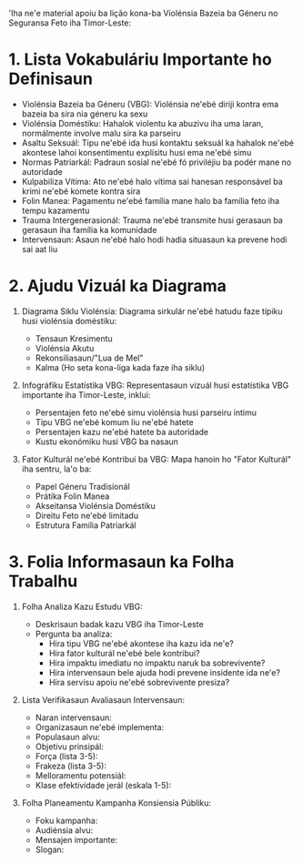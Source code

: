 'Iha ne'e material apoiu ba lição kona-ba Violénsia Bazeia ba Géneru no Seguransa Feto iha Timor-Leste:

# 1. Lista Vokabuláriu Importante ho Definisaun

- Violénsia Bazeia ba Géneru (VBG): Violénsia ne'ebé diriji kontra ema bazeia ba sira nia géneru ka sexu
- Violénsia Doméstiku: Hahalok violentu ka abuzivu iha uma laran, normálmente involve malu sira ka parseiru
- Asaltu Seksuál: Tipu ne'ebé ida husi kontaktu seksuál ka hahalok ne'ebé akontese lahoi konsentimentu explísitu husi ema ne'ebé simu
- Normas Patriarkál: Padraun sosial ne'ebé fó priviléjiu ba podér mane no autoridade
- Kulpabiliza Vítima: Ato ne'ebé halo vítima sai hanesan responsável ba krimi ne'ebé komete kontra sira
- Folin Manea: Pagamentu ne'ebé família mane halo ba família feto iha tempu kazamentu
- Trauma Intergenerasionál: Trauma ne'ebé transmite husi gerasaun ba gerasaun iha família ka komunidade
- Intervensaun: Asaun ne'ebé halo hodi hadia situasaun ka prevene hodi sai aat liu

# 2. Ajudu Vizuál ka Diagrama

1. Diagrama Siklu Violénsia:
   Diagrama sirkulár ne'ebé hatudu faze típiku husi violénsia doméstiku:
   - Tensaun Kresimentu
   - Violénsia Akutu
   - Rekonsiliasaun/"Lua de Mel"
   - Kalma
   (Ho seta kona-liga kada faze iha siklu)

2. Infográfiku Estatístika VBG:
   Representasaun vizuál husi estatístika VBG importante iha Timor-Leste, inklui:
   - Persentajen feto ne'ebé simu violénsia husi parseiru íntimu
   - Tipu VBG ne'ebé komum liu ne'ebé hatete
   - Persentajen kazu ne'ebé hatete ba autoridade
   - Kustu ekonómiku husi VBG ba nasaun

3. Fator Kulturál ne'ebé Kontribui ba VBG:
   Mapa hanoin ho "Fator Kulturál" iha sentru, la'o ba:
   - Papel Géneru Tradisionál
   - Prátika Folin Manea
   - Akseitansa Violénsia Doméstiku
   - Direitu Feto ne'ebé limitadu
   - Estrutura Família Patriarkál

# 3. Folia Informasaun ka Folha Trabalhu

1. Folha Analiza Kazu Estudu VBG:
   - Deskrisaun badak kazu VBG iha Timor-Leste
   - Pergunta ba analiza:
     * Hira tipu VBG ne'ebé akontese iha kazu ida ne'e?
     * Hira fator kulturál ne'ebé bele kontribui?
     * Hira impaktu imediatu no impaktu naruk ba sobrevivente?
     * Hira intervensaun bele ajuda hodi prevene insidente ida ne'e?
     * Hira servisu apoiu ne'ebé sobrevivente presiza?

2. Lista Verifikasaun Avaliasaun Intervensaun:
   - Naran intervensaun:
   - Organizasaun ne'ebé implementa:
   - Populasaun alvu:
   - Objetivu prinsipál:
   - Força (lista 3-5):
   - Frakeza (lista 3-5):
   - Melloramentu potensiál:
   - Klase efektividade jerál (eskala 1-5):

3. Folha Planeamentu Kampanha Konsiensia Públiku:
   - Foku kampanha:
   - Audiénsia alvu:
   - Mensajen importante:
   - Slogan: